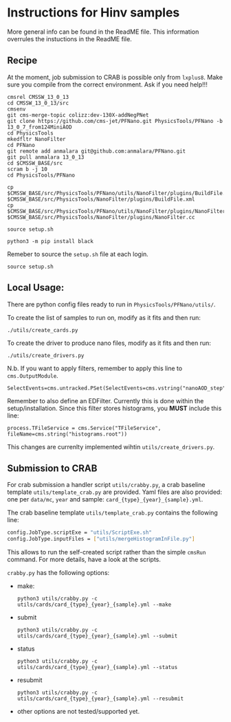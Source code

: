 # Instructions for Hinv samples

More general info can be found in the ReadME file.
This information overrules the instuctions in the ReadME file.

## Recipe

At the moment, job submission to CRAB is possible only from `lxplus8`. Make sure you compile from the correct environment. Ask if you need help!!!

```
cmsrel CMSSW_13_0_13
cd CMSSW_13_0_13/src
cmsenv
git cms-merge-topic colizz:dev-130X-addNegPNet
git clone https://github.com/cms-jet/PFNano.git PhysicsTools/PFNano -b 13_0_7_from124MiniAOD
cd PhysicsTools
mkedfltr NanoFilter
cd PFNano
git remote add anmalara git@github.com:anmalara/PFNano.git
git pull anmalara 13_0_13
cd $CMSSW_BASE/src
scram b -j 10
cd PhysicsTools/PFNano

cp $CMSSW_BASE/src/PhysicsTools/PFNano/utils/NanoFilter/plugins/BuildFile.xml $CMSSW_BASE/src/PhysicsTools/NanoFilter/plugins/BuildFile.xml 
cp $CMSSW_BASE/src/PhysicsTools/PFNano/utils/NanoFilter/plugins/NanoFilter.cc $CMSSW_BASE/src/PhysicsTools/NanoFilter/plugins/NanoFilter.cc

source setup.sh

python3 -m pip install black
```

Remeber to source the `setup.sh` file at each login.
```
source setup.sh
```

## Local Usage:

There are python config files ready to run in `PhysicsTools/PFNano/utils/`.

To create the list of samples to run on, modify as it fits and then run:
```
./utils/create_cards.py
```

To create the driver to produce nano files, modify as it fits and then run:
```
./utils/create_drivers.py
```

N.b.
If you want to apply filters, remember to apply this line to `cms.OutputModule`.
```
SelectEvents=cms.untracked.PSet(SelectEvents=cms.vstring("nanoAOD_step")),
```

Remember to also define an EDFilter.
Currently this is done within the setup/installation.
Since this filter stores histograms, you **MUST** include this line:
```
process.TFileService = cms.Service("TFileService", fileName=cms.string("histograms.root"))
```
This changes are currenlty implemented wihtin `utils/create_drivers.py`.



## Submission to CRAB

For crab submission a handler script `utils/crabby.py`, a crab baseline template `utils/template_crab.py` are provided. 
Yaml files are also provided: one per `data/mc`, `year` and sample: `card_{type}_{year}_{sample}.yml`.

The crab baseline template `utils/template_crab.py` contains the following line:

```bash
config.JobType.scriptExe = "utils/ScriptExe.sh"
config.JobType.inputFiles = ["utils/mergeHistogramInFile.py"]
```

This allows to run the self-created script rather than the simple `cmsRun` command. For more details, have a look at the scripts.


`crabby.py` has the following options:
- make:
  ```
  python3 utils/crabby.py -c utils/cards/card_{type}_{year}_{sample}.yml --make
  ```
- submit
  ```
  python3 utils/crabby.py -c utils/cards/card_{type}_{year}_{sample}.yml --submit
  ```
- status
  ```
  python3 utils/crabby.py -c utils/cards/card_{type}_{year}_{sample}.yml --status
  ```
- resubmit
  ```
  python3 utils/crabby.py -c utils/cards/card_{type}_{year}_{sample}.yml --resubmit
  ```
- other options are not tested/supported yet.
